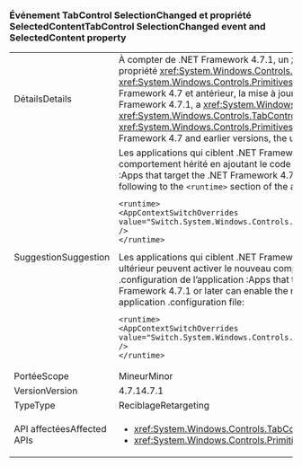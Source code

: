 ### <a name="tabcontrol-selectionchanged-event-and-selectedcontent-property"></a><span data-ttu-id="7674b-101">Événement TabControl SelectionChanged et propriété SelectedContent</span><span class="sxs-lookup"><span data-stu-id="7674b-101">TabControl SelectionChanged event and SelectedContent property</span></span>

|   |   |
|---|---|
|<span data-ttu-id="7674b-102">Détails</span><span class="sxs-lookup"><span data-stu-id="7674b-102">Details</span></span>|<span data-ttu-id="7674b-103">À compter de .NET Framework 4.7.1, un <xref:System.Windows.Controls.TabControl> met à jour la valeur de sa propriété <xref:System.Windows.Controls.TabControl.SelectedContent> avant de déclencher l’événement <xref:System.Windows.Controls.Primitives.Selector.SelectionChanged> quand sa sélection change. Dans .NET Framework 4.7 et antérieur, la mise à jour de SelectedContent se produisait après l’événement.</span><span class="sxs-lookup"><span data-stu-id="7674b-103">Starting with the .NET Framework 4.7.1, a <xref:System.Windows.Controls.TabControl> updates the value of its <xref:System.Windows.Controls.TabControl.SelectedContent> property before raising the <xref:System.Windows.Controls.Primitives.Selector.SelectionChanged> event, when its selection changes.In the .NET Framework 4.7 and earlier versions, the update to SelectedContent happened after the event.</span></span>|
|<span data-ttu-id="7674b-104">Suggestion</span><span class="sxs-lookup"><span data-stu-id="7674b-104">Suggestion</span></span>|<span data-ttu-id="7674b-105">Les applications qui ciblent .NET Framework 4.7.1 ou ultérieur peuvent refuser ce changement et utiliser le comportement hérité en ajoutant le code suivant à la section <code>&lt;runtime&gt;</code> du fichier de configuration d’application :</span><span class="sxs-lookup"><span data-stu-id="7674b-105">Apps that target the .NET Framework 4.7.1 or later can opt out of this change and use legacy behavior by adding the following to the <code>&lt;runtime&gt;</code> section of the application configuration file:</span></span><pre><code class="language-xml">&lt;runtime&gt;&#13;&#10;&lt;AppContextSwitchOverrides value=&quot;Switch.System.Windows.Controls.TabControl.SelectionPropertiesCanLagBehindSelectionChangedEvent=true&quot; /&gt;&#13;&#10;&lt;/runtime&gt;&#13;&#10;</code></pre><span data-ttu-id="7674b-106">Les applications qui ciblent .NET Framework 4.7 ou antérieur mais qui s’exécutent sur .NET Framework 4.7.1 ou ultérieur peuvent activer le nouveau comportement en ajoutant la ligne suivante à la section <code>&lt;runtime&gt;</code> du fichier .configuration de l’application :</span><span class="sxs-lookup"><span data-stu-id="7674b-106">Apps that target the .NET Framework 4.7 or earlier but are running on the .NET Framework 4.7.1 or later can enable the new behavior by adding the following line to the <code>&lt;runtime&gt;</code> section of the application .configuration file:</span></span><pre><code class="language-xml">&lt;runtime&gt;&#13;&#10;&lt;AppContextSwitchOverrides value=&quot;Switch.System.Windows.Controls.TabControl.SelectionPropertiesCanLagBehindSelectionChangedEvent=false&quot; /&gt;&#13;&#10;&lt;/runtime&gt;&#13;&#10;</code></pre>|
|<span data-ttu-id="7674b-107">Portée</span><span class="sxs-lookup"><span data-stu-id="7674b-107">Scope</span></span>|<span data-ttu-id="7674b-108">Mineur</span><span class="sxs-lookup"><span data-stu-id="7674b-108">Minor</span></span>|
|<span data-ttu-id="7674b-109">Version</span><span class="sxs-lookup"><span data-stu-id="7674b-109">Version</span></span>|<span data-ttu-id="7674b-110">4.7.1</span><span class="sxs-lookup"><span data-stu-id="7674b-110">4.7.1</span></span>|
|<span data-ttu-id="7674b-111">Type</span><span class="sxs-lookup"><span data-stu-id="7674b-111">Type</span></span>|<span data-ttu-id="7674b-112">Reciblage</span><span class="sxs-lookup"><span data-stu-id="7674b-112">Retargeting</span></span>|
|<span data-ttu-id="7674b-113">API affectées</span><span class="sxs-lookup"><span data-stu-id="7674b-113">Affected APIs</span></span>|<ul><li><xref:System.Windows.Controls.TabControl.SelectedContent?displayProperty=nameWithType></li><li><xref:System.Windows.Controls.Primitives.Selector.SelectionChanged?displayProperty=nameWithType></li></ul>|

